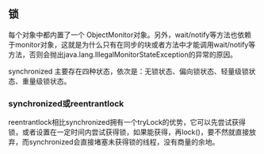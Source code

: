 ## 锁

每个对象中都内置了一个 ObjectMonitor对象。另外，wait/notify等方法也依赖于monitor对象，这就是为什么只有在同步的块或者方法中才能调用wait/notify等方法，否则会抛出java.lang.IllegalMonitorStateException的异常的原因。

synchronized 主要存在四种状态，依次是：无锁状态、偏向锁状态、轻量级锁状态、重量级锁状态。

### synchronized或reentrantlock

reentrantlock相比synchronized拥有一个tryLock的优势，它可以先尝试获得锁，或者设置在一定时间内尝试获得锁，如果能获得，再lock()，要不然就直接放弃，而synchronized会直接堵塞未获得锁的线程，没有商量的余地。